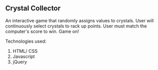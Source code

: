 Crystal Collector
-------

An interactive game that randomly assigns values to crystals. User will continuously select crystals to rack up points. User must match the computer's score to win. Game on! 

Technologies used: 
1. HTML/ CSS
2. Javascript
3. jQuery
